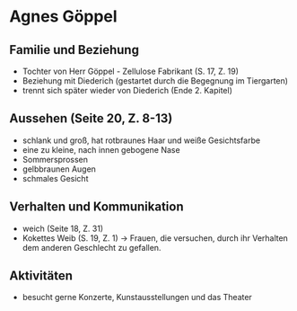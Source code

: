 # Agnes Göppel

## Familie und Beziehung

- Tochter von Herr Göppel - Zellulose Fabrikant (S. 17, Z. 19)
- Beziehung mit Diederich (gestartet durch die Begegnung im Tiergarten)
- trennt sich später wieder von Diederich (Ende 2. Kapitel)

## Aussehen (Seite 20, Z. 8-13)

- schlank und groß, hat rotbraunes Haar und weiße Gesichtsfarbe
- eine zu kleine, nach innen gebogene Nase
- Sommersprossen
- gelbbraunen Augen
- schmales Gesicht

## Verhalten und Kommunikation

- weich (Seite 18, Z. 31)
- Kokettes Weib (S. 19, Z. 1) → Frauen, die versuchen, durch ihr Verhalten dem anderen Geschlecht zu gefallen.

## Aktivitäten

- besucht gerne Konzerte, Kunstausstellungen und das Theater